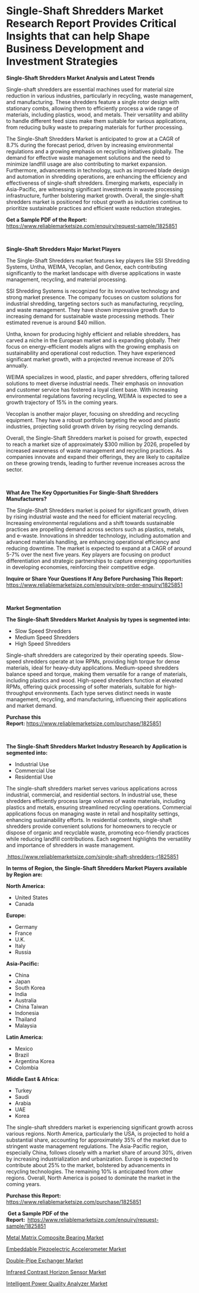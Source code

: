 <p><h1>Single-Shaft Shredders Market Research Report Provides Critical Insights that can help Shape Business Development and Investment Strategies</h1></p><p><strong>Single-Shaft Shredders Market Analysis and Latest Trends</strong></p>
<p><p>Single-shaft shredders are essential machines used for material size reduction in various industries, particularly in recycling, waste management, and manufacturing. These shredders feature a single rotor design with stationary combs, allowing them to efficiently process a wide range of materials, including plastics, wood, and metals. Their versatility and ability to handle different feed sizes make them suitable for various applications, from reducing bulky waste to preparing materials for further processing.</p><p>The Single-Shaft Shredders Market is anticipated to grow at a CAGR of 8.7% during the forecast period, driven by increasing environmental regulations and a growing emphasis on recycling initiatives globally. The demand for effective waste management solutions and the need to minimize landfill usage are also contributing to market expansion. Furthermore, advancements in technology, such as improved blade design and automation in shredding operations, are enhancing the efficiency and effectiveness of single-shaft shredders. Emerging markets, especially in Asia-Pacific, are witnessing significant investments in waste processing infrastructure, further bolstering market growth. Overall, the single-shaft shredders market is positioned for robust growth as industries continue to prioritize sustainable practices and efficient waste reduction strategies.</p></p>
<p><strong>Get a Sample PDF of the Report:&nbsp;</strong> <a href="https://www.reliablemarketsize.com/enquiry/request-sample/1825851?utm_campaign=2482&utm_medium=2&utm_source=Github&utm_content=ia&utm_term=12042025&utm_id=single-shaft-shredders">https://www.reliablemarketsize.com/enquiry/request-sample/1825851</a></p>
<p>&nbsp;</p>
<p><strong>Single-Shaft Shredders Major Market Players</strong></p>
<p><p>The Single-Shaft Shredders market features key players like SSI Shredding Systems, Untha, WEIMA, Vecoplan, and Genox, each contributing significantly to the market landscape with diverse applications in waste management, recycling, and material processing.</p><p>SSI Shredding Systems is recognized for its innovative technology and strong market presence. The company focuses on custom solutions for industrial shredding, targeting sectors such as manufacturing, recycling, and waste management. They have shown impressive growth due to increasing demand for sustainable waste processing methods. Their estimated revenue is around $40 million.</p><p>Untha, known for producing highly efficient and reliable shredders, has carved a niche in the European market and is expanding globally. Their focus on energy-efficient models aligns with the growing emphasis on sustainability and operational cost reduction. They have experienced significant market growth, with a projected revenue increase of 20% annually.</p><p>WEIMA specializes in wood, plastic, and paper shredders, offering tailored solutions to meet diverse industrial needs. Their emphasis on innovation and customer service has fostered a loyal client base. With increasing environmental regulations favoring recycling, WEIMA is expected to see a growth trajectory of 15% in the coming years.</p><p>Vecoplan is another major player, focusing on shredding and recycling equipment. They have a robust portfolio targeting the wood and plastic industries, projecting solid growth driven by rising recycling demands.</p><p>Overall, the Single-Shaft Shredders market is poised for growth, expected to reach a market size of approximately $300 million by 2026, propelled by increased awareness of waste management and recycling practices. As companies innovate and expand their offerings, they are likely to capitalize on these growing trends, leading to further revenue increases across the sector.</p></p>
<p>&nbsp;</p>
<p><strong>What Are The Key Opportunities For Single-Shaft Shredders Manufacturers?</strong></p>
<p><p>The Single-Shaft Shredders market is poised for significant growth, driven by rising industrial waste and the need for efficient material recycling. Increasing environmental regulations and a shift towards sustainable practices are propelling demand across sectors such as plastics, metals, and e-waste. Innovations in shredder technology, including automation and advanced materials handling, are enhancing operational efficiency and reducing downtime. The market is expected to expand at a CAGR of around 5-7% over the next five years. Key players are focusing on product differentiation and strategic partnerships to capture emerging opportunities in developing economies, reinforcing their competitive edge.</p></p>
<p><strong>Inquire or Share Your Questions If Any Before Purchasing This Report:</strong> <a href="https://www.reliablemarketsize.com/enquiry/pre-order-enquiry/1825851?utm_campaign=2482&utm_medium=2&utm_source=Github&utm_content=ia&utm_term=12042025&utm_id=single-shaft-shredders">https://www.reliablemarketsize.com/enquiry/pre-order-enquiry/1825851</a></p>
<p>&nbsp;</p>
<p><strong>Market Segmentation</strong></p>
<p><strong>The Single-Shaft Shredders Market Analysis by types is segmented into:</strong></p>
<p><ul><li>Slow Speed Shredders</li><li>Medium Speed Shredders</li><li>High Speed Shredders</li></ul></p>
<p><p>Single-shaft shredders are categorized by their operating speeds. Slow-speed shredders operate at low RPMs, providing high torque for dense materials, ideal for heavy-duty applications. Medium-speed shredders balance speed and torque, making them versatile for a range of materials, including plastics and wood. High-speed shredders function at elevated RPMs, offering quick processing of softer materials, suitable for high-throughput environments. Each type serves distinct needs in waste management, recycling, and manufacturing, influencing their applications and market demand.</p></p>
<p><strong>Purchase this Report:&nbsp;</strong><a href="https://www.reliablemarketsize.com/purchase/1825851?utm_campaign=2482&utm_medium=2&utm_source=Github&utm_content=ia&utm_term=12042025&utm_id=single-shaft-shredders">https://www.reliablemarketsize.com/purchase/1825851</a></p>
<p>&nbsp;</p>
<p><strong>The Single-Shaft Shredders Market Industry Research by Application is segmented into:</strong></p>
<p><ul><li>Industrial Use</li><li>Commercial Use</li><li>Residential Use</li></ul></p>
<p><p>The single-shaft shredders market serves various applications across industrial, commercial, and residential sectors. In industrial use, these shredders efficiently process large volumes of waste materials, including plastics and metals, ensuring streamlined recycling operations. Commercial applications focus on managing waste in retail and hospitality settings, enhancing sustainability efforts. In residential contexts, single-shaft shredders provide convenient solutions for homeowners to recycle or dispose of organic and recyclable waste, promoting eco-friendly practices while reducing landfill contributions. Each segment highlights the versatility and importance of shredders in waste management.</p></p>
<p><a href="https://www.reliablemarketsize.com/single-shaft-shredders-r1825851?utm_campaign=2482&utm_medium=2&utm_source=Github&utm_content=ia&utm_term=12042025&utm_id=single-shaft-shredders">&nbsp;https://www.reliablemarketsize.com/single-shaft-shredders-r1825851</a></p>
<p><strong>In terms of Region, the Single-Shaft Shredders Market Players available by Region are:</strong></p>
<p>
    <p> <strong> North America: </strong>
        <ul>
            <li>United States</li>
            <li>Canada</li>
        </ul>
        </p> 
    <p> <strong> Europe: </strong>
        <ul>
            <li>Germany</li>
            <li>France</li>
            <li>U.K.</li>
            <li>Italy</li>
            <li>Russia</li>
        </ul>
        </p> 
    <p> <strong> Asia-Pacific: </strong>
        <ul>
            <li>China</li>
            <li>Japan</li>
            <li>South Korea</li>
            <li>India</li>
            <li>Australia</li>
            <li>China Taiwan</li>
            <li>Indonesia</li>
            <li>Thailand</li>
            <li>Malaysia</li>
        </ul>
        </p> 
    <p> <strong> Latin America: </strong>
        <ul>
            <li>Mexico</li>
            <li>Brazil</li>
            <li>Argentina Korea</li>
            <li>Colombia</li>
        </ul>
        </p> 
    <p> <strong> Middle East & Africa: </strong>
        <ul>
            <li>Turkey</li>
            <li>Saudi</li>
            <li>Arabia</li>
            <li>UAE</li>
            <li>Korea</li>
        </ul>
    </p>
    </p>
<p><p>The single-shaft shredders market is experiencing significant growth across various regions. North America, particularly the USA, is projected to hold a substantial share, accounting for approximately 35% of the market due to stringent waste management regulations. The Asia-Pacific region, especially China, follows closely with a market share of around 30%, driven by increasing industrialization and urbanization. Europe is expected to contribute about 25% to the market, bolstered by advancements in recycling technologies. The remaining 10% is anticipated from other regions. Overall, North America is poised to dominate the market in the coming years.</p></p>
<p><strong>Purchase this Report: </strong><a href="https://www.reliablemarketsize.com/purchase/1825851?utm_campaign=2482&utm_medium=2&utm_source=Github&utm_content=ia&utm_term=12042025&utm_id=single-shaft-shredders">https://www.reliablemarketsize.com/purchase/1825851</a></p>
<p>&nbsp;<strong>Get a Sample PDF of the Report:&nbsp;&nbsp;</strong><a href="https://www.reliablemarketsize.com/enquiry/request-sample/1825851?utm_campaign=2482&utm_medium=2&utm_source=Github&utm_content=ia&utm_term=12042025&utm_id=single-shaft-shredders">https://www.reliablemarketsize.com/enquiry/request-sample/1825851</a></p>
<p><strong></strong></p>
<p><p><a href="https://github.com/kecixayaab/Market-Research-Report-List-1/blob/main/metal-matrix-composite-bearing-market.md?utm_campaign=2482&utm_medium=2&utm_source=Github&utm_content=ia&utm_term=12042025&utm_id=single-shaft-shredders">Metal Matrix Composite Bearing Market</a></p><p><a href="https://github.com/gilerzelko7a/Market-Research-Report-List-1/blob/main/embeddable-piezoelectric-accelerometer-market.md?utm_campaign=2482&utm_medium=2&utm_source=Github&utm_content=ia&utm_term=12042025&utm_id=single-shaft-shredders">Embeddable Piezoelectric Accelerometer Market</a></p><p><a href="https://github.com/ummulmzu/Market-Research-Report-List-1/blob/main/double-pipe-exchanger-market.md?utm_campaign=2482&utm_medium=2&utm_source=Github&utm_content=ia&utm_term=12042025&utm_id=single-shaft-shredders">Double-Pipe Exchanger Market</a></p><p><a href="https://github.com/aiamekar/Market-Research-Report-List-1/blob/main/infrared-contrast-horizon-sensor-market.md?utm_campaign=2482&utm_medium=2&utm_source=Github&utm_content=ia&utm_term=12042025&utm_id=single-shaft-shredders">Infrared Contrast Horizon Sensor Market</a></p><p><a href="https://github.com/nwokechock6s/Market-Research-Report-List-1/blob/main/intelligent-power-quality-analyzer-market.md?utm_campaign=2482&utm_medium=2&utm_source=Github&utm_content=ia&utm_term=12042025&utm_id=single-shaft-shredders">Intelligent Power Quality Analyzer Market</a></p></p>
